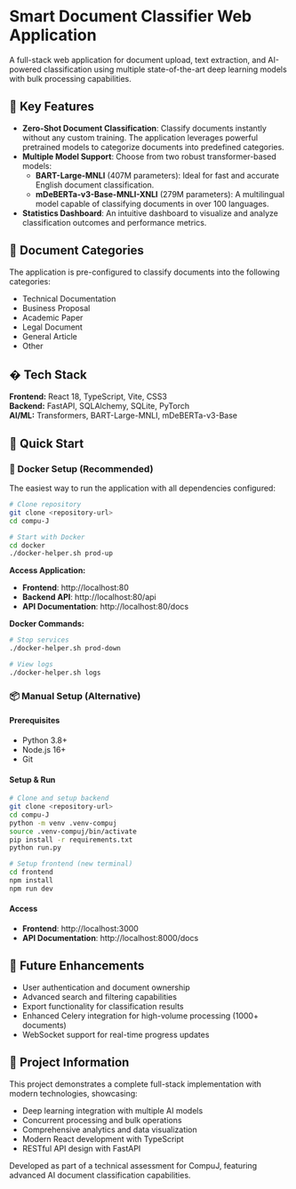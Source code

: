 # Smart Document Classifier Web Application

A full-stack web application for document upload, text extraction, and AI-powered classification using multiple state-of-the-art deep learning models with bulk processing capabilities.

## 🚀 Key Features

- **Zero-Shot Document Classification**: Classify documents instantly without any custom training. The application leverages powerful pretrained models to categorize documents into predefined categories.
- **Multiple Model Support**: Choose from two robust transformer-based models:
    - **BART-Large-MNLI** (407M parameters): Ideal for fast and accurate English document classification.
    - **mDeBERTa-v3-Base-MNLI-XNLI** (279M parameters): A multilingual model capable of classifying documents in over 100 languages.
- **Statistics Dashboard**: An intuitive dashboard to visualize and analyze classification outcomes and performance metrics.

## 📄 Document Categories

The application is pre-configured to classify documents into the following categories:

- Technical Documentation
- Business Proposal
- Academic Paper
- Legal Document
- General Article
- Other

## �️ Tech Stack

**Frontend:** React 18, TypeScript, Vite, CSS3  
**Backend:** FastAPI, SQLAlchemy, SQLite, PyTorch  
**AI/ML:** Transformers, BART-Large-MNLI, mDeBERTa-v3-Base

## 🚀 Quick Start

### 🐳 Docker Setup (Recommended)

The easiest way to run the application with all dependencies configured:

```bash
# Clone repository
git clone <repository-url>
cd compu-J

# Start with Docker
cd docker
./docker-helper.sh prod-up
```

**Access Application:**
- **Frontend**: http://localhost:80
- **Backend API**: http://localhost:80/api
- **API Documentation**: http://localhost:80/docs

**Docker Commands:**
```bash
# Stop services
./docker-helper.sh prod-down

# View logs
./docker-helper.sh logs
```

### 📦 Manual Setup (Alternative)

#### Prerequisites
- Python 3.8+
- Node.js 16+
- Git

#### Setup & Run
```bash
# Clone and setup backend
git clone <repository-url>
cd compu-J
python -m venv .venv-compuj
source .venv-compuj/bin/activate
pip install -r requirements.txt
python run.py

# Setup frontend (new terminal)
cd frontend
npm install
npm run dev
```

#### Access
- **Frontend**: http://localhost:3000
- **API Documentation**: http://localhost:8000/docs


## 🔮 Future Enhancements

- User authentication and document ownership
- Advanced search and filtering capabilities
- Export functionality for classification results
- Enhanced Celery integration for high-volume processing (1000+ documents)
- WebSocket support for real-time progress updates

## 📄 Project Information

This project demonstrates a complete full-stack implementation with modern technologies, showcasing:
- Deep learning integration with multiple AI models
- Concurrent processing and bulk operations
- Comprehensive analytics and data visualization
- Modern React development with TypeScript
- RESTful API design with FastAPI

Developed as part of a technical assessment for CompuJ, featuring advanced AI document classification capabilities.
